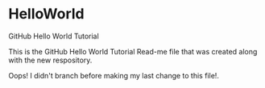 # HelloWorld
GitHub Hello World Tutorial

This is the GitHub Hello World Tutorial Read-me file that was created along with the new respository.

Oops! I didn't branch before making my last change to this file!.

